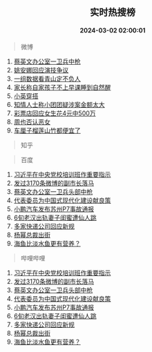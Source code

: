<div align="center"><h2>实时热搜榜</h2><h4>2024-03-02 02:00:01</h4></div>

> 微博  

1. [蔡英文办公室一卫兵中枪](https://s.weibo.com/weibo?q=%23%E8%94%A1%E8%8B%B1%E6%96%87%E5%8A%9E%E5%85%AC%E5%AE%A4%E4%B8%80%E5%8D%AB%E5%85%B5%E4%B8%AD%E6%9E%AA%23&t=31&band_rank=1&Refer=top)<br />
2. [姚安娜回应演技争议](https://s.weibo.com/weibo?q=%23%E5%A7%9A%E5%AE%89%E5%A8%9C%E5%9B%9E%E5%BA%94%E6%BC%94%E6%8A%80%E4%BA%89%E8%AE%AE%23&t=31&band_rank=2&Refer=top)<br />
3. [一组数据看青山定不负人](https://s.weibo.com/weibo?q=%23%E4%B8%80%E7%BB%84%E6%95%B0%E6%8D%AE%E7%9C%8B%E9%9D%92%E5%B1%B1%E5%AE%9A%E4%B8%8D%E8%B4%9F%E4%BA%BA%23&t=31&band_rank=3&Refer=top)<br />
4. [家长称自家孩子不上早课睡到自然醒](https://s.weibo.com/weibo?q=%23%E5%AE%B6%E9%95%BF%E7%A7%B0%E8%87%AA%E5%AE%B6%E5%AD%A9%E5%AD%90%E4%B8%8D%E4%B8%8A%E6%97%A9%E8%AF%BE%E7%9D%A1%E5%88%B0%E8%87%AA%E7%84%B6%E9%86%92%23&t=31&band_rank=4&Refer=top)<br />
5. [小英穿搭](https://s.weibo.com/weibo?q=%E5%B0%8F%E8%8B%B1%E7%A9%BF%E6%90%AD&t=31&band_rank=5&Refer=top)<br />
6. [知情人士称小团团疑涉案金额太大](https://s.weibo.com/weibo?q=%23%E7%9F%A5%E6%83%85%E4%BA%BA%E5%A3%AB%E7%A7%B0%E5%B0%8F%E5%9B%A2%E5%9B%A2%E7%96%91%E6%B6%89%E6%A1%88%E9%87%91%E9%A2%9D%E5%A4%AA%E5%A4%A7%23&t=31&band_rank=6&Refer=top)<br />
7. [彩票店回应女生花4元中500万](https://s.weibo.com/weibo?q=%23%E5%BD%A9%E7%A5%A8%E5%BA%97%E5%9B%9E%E5%BA%94%E5%A5%B3%E7%94%9F%E8%8A%B14%E5%85%83%E4%B8%AD500%E4%B8%87%23&t=31&band_rank=7&Refer=top)<br />
8. [周也否认恶女](https://s.weibo.com/weibo?q=%23%E5%91%A8%E4%B9%9F%E5%90%A6%E8%AE%A4%E6%81%B6%E5%A5%B3%23&t=31&band_rank=8&Refer=top)<br />
9. [车厘子榴莲山竹都便宜了](https://s.weibo.com/weibo?q=%23%E8%BD%A6%E5%8E%98%E5%AD%90%E6%A6%B4%E8%8E%B2%E5%B1%B1%E7%AB%B9%E9%83%BD%E4%BE%BF%E5%AE%9C%E4%BA%86%23&t=31&band_rank=9&Refer=top)<br />

> 知乎  


> 百度  

1. [习近平在中央党校培训班作重要指示](https://www.baidu.com/s?wd=%E4%B9%A0%E8%BF%91%E5%B9%B3%E5%9C%A8%E4%B8%AD%E5%A4%AE%E5%85%9A%E6%A0%A1%E5%9F%B9%E8%AE%AD%E7%8F%AD%E4%BD%9C%E9%87%8D%E8%A6%81%E6%8C%87%E7%A4%BA&sa=fyb_news&rsv_dl=fyb_news)<br />
2. [发过3170条微博的副市长落马](https://www.baidu.com/s?wd=%E5%8F%91%E8%BF%873170%E6%9D%A1%E5%BE%AE%E5%8D%9A%E7%9A%84%E5%89%AF%E5%B8%82%E9%95%BF%E8%90%BD%E9%A9%AC&sa=fyb_news&rsv_dl=fyb_news)<br />
3. [蔡英文办公室一卫兵头部中枪](https://www.baidu.com/s?wd=%E8%94%A1%E8%8B%B1%E6%96%87%E5%8A%9E%E5%85%AC%E5%AE%A4%E4%B8%80%E5%8D%AB%E5%85%B5%E5%A4%B4%E9%83%A8%E4%B8%AD%E6%9E%AA&sa=fyb_news&rsv_dl=fyb_news)<br />
4. [代表委员为中国式现代化建设献良策](https://www.baidu.com/s?wd=%E4%BB%A3%E8%A1%A8%E5%A7%94%E5%91%98%E4%B8%BA%E4%B8%AD%E5%9B%BD%E5%BC%8F%E7%8E%B0%E4%BB%A3%E5%8C%96%E5%BB%BA%E8%AE%BE%E7%8C%AE%E8%89%AF%E7%AD%96&sa=fyb_news&rsv_dl=fyb_news)<br />
5. [小鹏汽车发布苏州P7事故通报](https://www.baidu.com/s?wd=%E5%B0%8F%E9%B9%8F%E6%B1%BD%E8%BD%A6%E5%8F%91%E5%B8%83%E8%8B%8F%E5%B7%9EP7%E4%BA%8B%E6%95%85%E9%80%9A%E6%8A%A5&sa=fyb_news&rsv_dl=fyb_news)<br />
6. [6旬老汉出轨妻子闺蜜遭仙人跳](https://www.baidu.com/s?wd=6%E6%97%AC%E8%80%81%E6%B1%89%E5%87%BA%E8%BD%A8%E5%A6%BB%E5%AD%90%E9%97%BA%E8%9C%9C%E9%81%AD%E4%BB%99%E4%BA%BA%E8%B7%B3&sa=fyb_news&rsv_dl=fyb_news)<br />
7. [多家快递公司回应新规](https://www.baidu.com/s?wd=%E5%A4%9A%E5%AE%B6%E5%BF%AB%E9%80%92%E5%85%AC%E5%8F%B8%E5%9B%9E%E5%BA%94%E6%96%B0%E8%A7%84&sa=fyb_news&rsv_dl=fyb_news)<br />
8. [杨幂总裁出街](https://www.baidu.com/s?wd=%E6%9D%A8%E5%B9%82%E6%80%BB%E8%A3%81%E5%87%BA%E8%A1%97&sa=fyb_news&rsv_dl=fyb_news)<br />
9. [海鱼比淡水鱼更有营养？](https://www.baidu.com/s?wd=%E6%B5%B7%E9%B1%BC%E6%AF%94%E6%B7%A1%E6%B0%B4%E9%B1%BC%E6%9B%B4%E6%9C%89%E8%90%A5%E5%85%BB%EF%BC%9F&sa=fyb_news&rsv_dl=fyb_news)<br />

> 哔哩哔哩  

1. [习近平在中央党校培训班作重要指示](https://www.baidu.com/s?wd=%E4%B9%A0%E8%BF%91%E5%B9%B3%E5%9C%A8%E4%B8%AD%E5%A4%AE%E5%85%9A%E6%A0%A1%E5%9F%B9%E8%AE%AD%E7%8F%AD%E4%BD%9C%E9%87%8D%E8%A6%81%E6%8C%87%E7%A4%BA&sa=fyb_news&rsv_dl=fyb_news)<br />
2. [发过3170条微博的副市长落马](https://www.baidu.com/s?wd=%E5%8F%91%E8%BF%873170%E6%9D%A1%E5%BE%AE%E5%8D%9A%E7%9A%84%E5%89%AF%E5%B8%82%E9%95%BF%E8%90%BD%E9%A9%AC&sa=fyb_news&rsv_dl=fyb_news)<br />
3. [蔡英文办公室一卫兵头部中枪](https://www.baidu.com/s?wd=%E8%94%A1%E8%8B%B1%E6%96%87%E5%8A%9E%E5%85%AC%E5%AE%A4%E4%B8%80%E5%8D%AB%E5%85%B5%E5%A4%B4%E9%83%A8%E4%B8%AD%E6%9E%AA&sa=fyb_news&rsv_dl=fyb_news)<br />
4. [代表委员为中国式现代化建设献良策](https://www.baidu.com/s?wd=%E4%BB%A3%E8%A1%A8%E5%A7%94%E5%91%98%E4%B8%BA%E4%B8%AD%E5%9B%BD%E5%BC%8F%E7%8E%B0%E4%BB%A3%E5%8C%96%E5%BB%BA%E8%AE%BE%E7%8C%AE%E8%89%AF%E7%AD%96&sa=fyb_news&rsv_dl=fyb_news)<br />
5. [小鹏汽车发布苏州P7事故通报](https://www.baidu.com/s?wd=%E5%B0%8F%E9%B9%8F%E6%B1%BD%E8%BD%A6%E5%8F%91%E5%B8%83%E8%8B%8F%E5%B7%9EP7%E4%BA%8B%E6%95%85%E9%80%9A%E6%8A%A5&sa=fyb_news&rsv_dl=fyb_news)<br />
6. [6旬老汉出轨妻子闺蜜遭仙人跳](https://www.baidu.com/s?wd=6%E6%97%AC%E8%80%81%E6%B1%89%E5%87%BA%E8%BD%A8%E5%A6%BB%E5%AD%90%E9%97%BA%E8%9C%9C%E9%81%AD%E4%BB%99%E4%BA%BA%E8%B7%B3&sa=fyb_news&rsv_dl=fyb_news)<br />
7. [多家快递公司回应新规](https://www.baidu.com/s?wd=%E5%A4%9A%E5%AE%B6%E5%BF%AB%E9%80%92%E5%85%AC%E5%8F%B8%E5%9B%9E%E5%BA%94%E6%96%B0%E8%A7%84&sa=fyb_news&rsv_dl=fyb_news)<br />
8. [杨幂总裁出街](https://www.baidu.com/s?wd=%E6%9D%A8%E5%B9%82%E6%80%BB%E8%A3%81%E5%87%BA%E8%A1%97&sa=fyb_news&rsv_dl=fyb_news)<br />
9. [海鱼比淡水鱼更有营养？](https://www.baidu.com/s?wd=%E6%B5%B7%E9%B1%BC%E6%AF%94%E6%B7%A1%E6%B0%B4%E9%B1%BC%E6%9B%B4%E6%9C%89%E8%90%A5%E5%85%BB%EF%BC%9F&sa=fyb_news&rsv_dl=fyb_news)<br />
